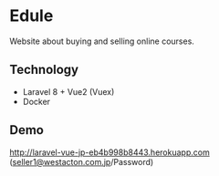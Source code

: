 
# Edule

Website about buying and selling online courses.

## Technology

- Laravel 8 + Vue2 (Vuex)
- Docker 
  
## Demo 
http://laravel-vue-jp-eb4b998b8443.herokuapp.com (seller1@westacton.com.jp/Password)
